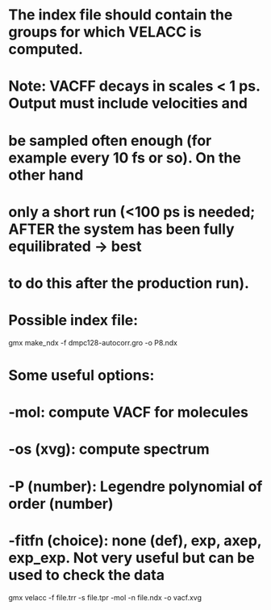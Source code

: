 # The index file should contain the groups for which VELACC is computed.
#
# Note: VACFF decays in scales < 1 ps. Output must include velocities and
# be sampled often enough (for example every 10 fs or so). On the other hand
# only a short run (<100 ps is needed; AFTER the system has been fully equilibrated -> best
# to do this after the production run).

# Possible index file:

gmx make_ndx -f dmpc128-autocorr.gro -o P8.ndx

# Some useful options: 
#  -mol: compute VACF for molecules
#  -os (xvg): compute spectrum
#  -P (number): Legendre polynomial of order (number)
#  -fitfn (choice): none (def), exp, axep, exp_exp. Not very useful but can be used to check the data

gmx velacc -f file.trr -s file.tpr -mol -n file.ndx -o vacf.xvg



